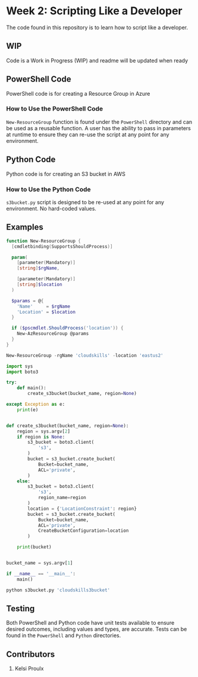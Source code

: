 # Week 2: Scripting Like a Developer

The code found in this repository is to learn how to script like a developer.

## WIP

Code is a Work in Progress (WIP) and readme will be updated when ready

## PowerShell Code

PowerShell code is for creating a Resource Group in Azure

### How to Use the PowerShell Code

`New-ResourceGroup` function is found under the `PowerShell` directory and can be used as a reusable function. A user has the ability to pass in parameters at runtime to ensure they can re-use the script at any point for any environment.

## Python Code

Python code is for creating an S3 bucket in AWS

### How to Use the Python Code

`s3bucket.py` script is designed to be re-used at any point for any environment. No hard-coded values.

## Examples

```powershell
function New-ResourceGroup {
  [cmdletbinding(SupportsShouldProcess)]

  param(
    [parameter(Mandatory)]
    [string]$rgName,

    [parameter(Mandatory)]
    [string]$location
  )

  $params = @{
    'Name'     = $rgName
    'Location' = $location
  }

  if ($pscmdlet.ShouldProcess('location')) {
    New-AzResourceGroup @params
  }
}

New-ResourceGroup -rgName 'cloudskills' -location 'eastus2'
```

```python
import sys
import boto3

try:
    def main():
        create_s3bucket(bucket_name, region=None)

except Exception as e:
    print(e)


def create_s3bucket(bucket_name, region=None):
    region = sys.argv[2]
    if region is None:
        s3_bucket = boto3.client(
            's3',
        )
        bucket = s3_bucket.create_bucket(
            Bucket=bucket_name,
            ACL='private',
        )
    else:
        s3_bucket = boto3.client(
            's3',
            region_name=region
        )
        location = {'LocationConstraint': region}
        bucket = s3_bucket.create_bucket(
            Bucket=bucket_name,
            ACL='private',
            CreateBucketConfiguration=location
        )

    print(bucket)


bucket_name = sys.argv[1]

if __name__ == '__main__':
    main()

python s3bucket.py 'cloudskills3bucket'
```

## Testing

Both PowerShell and Python code have unit tests available to ensure desired outcomes, including values and types, are accurate.
Tests can be found in the `PowerShell` and `Python` directories.

## Contributors

1. Kelsi Proulx
